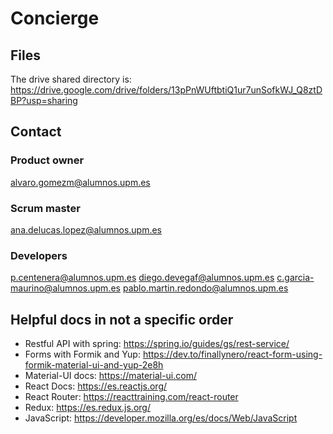 # Concierge
## Files
The drive shared directory is: 
https://drive.google.com/drive/folders/13pPnWUftbtiQ1ur7unSofkWJ_Q8ztDBP?usp=sharing
## Contact
### Product owner
alvaro.gomezm@alumnos.upm.es
### Scrum master
ana.delucas.lopez@alumnos.upm.es
### Developers
p.centenera@alumnos.upm.es
diego.devegaf@alumnos.upm.es
c.garcia-maurino@alumnos.upm.es
pablo.martin.redondo@alumnos.upm.es
## Helpful docs in not a specific order
* Restful API with spring: https://spring.io/guides/gs/rest-service/
* Forms with Formik and Yup: https://dev.to/finallynero/react-form-using-formik-material-ui-and-yup-2e8h
* Material-UI docs: https://material-ui.com/
* React Docs: https://es.reactjs.org/
* React Router: https://reacttraining.com/react-router
* Redux: https://es.redux.js.org/
* JavaScript: https://developer.mozilla.org/es/docs/Web/JavaScript